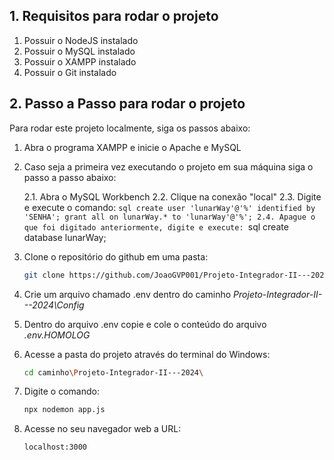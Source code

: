 ## 1. **Requisitos para rodar o projeto**

1. Possuir o NodeJS instalado
2. Possuir o MySQL instalado
3. Possuir o XAMPP instalado
4. Possuir o Git instalado

## 2. **Passo a Passo para rodar o projeto**

Para rodar este projeto localmente, siga os passos abaixo:

1. Abra o programa XAMPP e inicie o Apache e MySQL

2. Caso seja a primeira vez executando o projeto em sua máquina siga o passo a passo abaixo:

    2.1. Abra o MySQL Workbench
    2.2. Clique na conexão "local"
    2.3. Digite e execute o comando:
        ```sql
        create user 'lunarWay'@'%' identified by 'SENHA';
        grant all on lunarWay.* to 'lunarWay'@'%';
    2.4. Apague o que foi digitado anteriormente, digite e execute:
        ```sql
        create database lunarWay;

3. Clone o repositório do github em uma pasta:

    ```bash
    git clone https://github.com/JoaoGVP001/Projeto-Integrador-II---2024

3. Crie um arquivo chamado .env dentro do caminho *Projeto-Integrador-II---2024\Config*

4. Dentro do arquivo .env copie e cole o conteúdo do arquivo *.env.HOMOLOG*

5. Acesse a pasta do projeto através do terminal do Windows:

    ```bash
    cd caminho\Projeto-Integrador-II---2024\

6. Digite o comando:

    ```bash
    npx nodemon app.js

7. Acesse no seu navegador web a URL:

    ```bash
    localhost:3000
